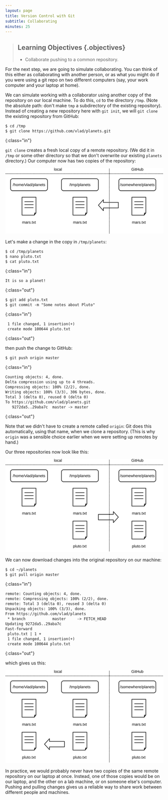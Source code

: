 ```yaml
---
layout: page
title: Version Control with Git
subtitle: Collaborating
minutes: 25
---
```

> ## Learning Objectives {.objectives}
>
> *  Collaborate pushing to a common repository.

For the next step, we are going to simulate collaborating. You can think of this either as collaborating with another person, or as what you might do if you were using a git repo on two different computers (say, your work computer and your laptop at home). 

We can simulate working with a collaborator using another copy of the repository on our local machine.
To do this,
`cd` to the directory `/tmp`.
(Note the absolute path:
don't make `tmp` a subdirectory of the existing repository).
Instead of creating a new repository here with `git init`,
we will `git clone` the existing repository from GitHub:

~~~
$ cd /tmp
$ git clone https://github.com/vlad/planets.git
~~~
{:class="in"}

`git clone` creates a fresh local copy of a remote repository.
(We did it in `/tmp` or some other directory so that we don't overwrite our existing `planets` directory.)
Our computer now has two copies of the repository:

![After Creating Clone of Repository](fig/git-after-duplicate-clone.svg)

Let's make a change in the copy in `/tmp/planets`:

~~~
$ cd /tmp/planets
$ nano pluto.txt
$ cat pluto.txt
~~~
{:class="in"}
~~~
It is so a planet!
~~~
{:class="out"}
~~~
$ git add pluto.txt
$ git commit -m "Some notes about Pluto"
~~~
{:class="in"}
~~~
 1 file changed, 1 insertion(+)
 create mode 100644 pluto.txt
~~~
{:class="out"}

then push the change to GitHub:

~~~
$ git push origin master
~~~
{:class="in"}
~~~
Counting objects: 4, done.
Delta compression using up to 4 threads.
Compressing objects: 100% (2/2), done.
Writing objects: 100% (3/3), 306 bytes, done.
Total 3 (delta 0), reused 0 (delta 0)
To https://github.com/vlad/planets.git
   9272da5..29aba7c  master -> master
~~~
{:class="out"}

Note that we didn't have to create a remote called `origin`:
Git does this automatically,
using that name,
when we clone a repository.
(This is why `origin` was a sensible choice earlier
when we were setting up remotes by hand.)


Our three repositories now look like this:

![After Pushing Change from Duplicate Repository](fig/git-after-change-to-duplicate-repo.svg)

We can now download changes into the original repository on our machine:

~~~
$ cd ~/planets
$ git pull origin master
~~~
{:class="in"}
~~~
remote: Counting objects: 4, done.
remote: Compressing objects: 100% (2/2), done.
remote: Total 3 (delta 0), reused 3 (delta 0)
Unpacking objects: 100% (3/3), done.
From https://github.com/vlad/planets
 * branch            master     -> FETCH_HEAD
Updating 9272da5..29aba7c
Fast-forward
 pluto.txt | 1 +
 1 file changed, 1 insertion(+)
 create mode 100644 pluto.txt
~~~
{:class="out"}

which gives us this:

![After Pulling Change to Local Repository](fig/git-after-pulling-to-local-repo.svg)

In practice,
we would probably never have two copies of the same remote repository
on our laptop at once.
Instead,
one of those copies would be on our laptop,
and the other on a lab machine,
or on someone else's computer.
Pushing and pulling changes gives us a reliable way
to share work between different people and machines.
